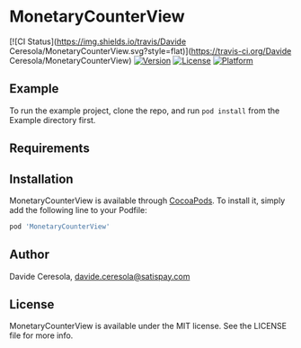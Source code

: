 # MonetaryCounterView

[![CI Status](https://img.shields.io/travis/Davide Ceresola/MonetaryCounterView.svg?style=flat)](https://travis-ci.org/Davide Ceresola/MonetaryCounterView)
[![Version](https://img.shields.io/cocoapods/v/MonetaryCounterView.svg?style=flat)](https://cocoapods.org/pods/MonetaryCounterView)
[![License](https://img.shields.io/cocoapods/l/MonetaryCounterView.svg?style=flat)](https://cocoapods.org/pods/MonetaryCounterView)
[![Platform](https://img.shields.io/cocoapods/p/MonetaryCounterView.svg?style=flat)](https://cocoapods.org/pods/MonetaryCounterView)

## Example

To run the example project, clone the repo, and run `pod install` from the Example directory first.

## Requirements

## Installation

MonetaryCounterView is available through [CocoaPods](https://cocoapods.org). To install
it, simply add the following line to your Podfile:

```ruby
pod 'MonetaryCounterView'
```

## Author

Davide Ceresola, davide.ceresola@satispay.com

## License

MonetaryCounterView is available under the MIT license. See the LICENSE file for more info.
